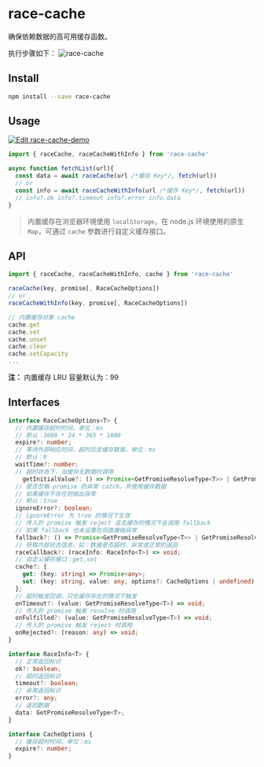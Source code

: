 # race-cache

确保依赖数据的高可用缓存函数。

执行步骤如下：
![race-cache](https://img30.360buyimg.com/ling/jfs/t1/107342/3/15744/35005/6152c1efE4aa6e5a5/44b55ab52a026fba.png)

## Install

```sh
npm install --save race-cache
```

## Usage

[![Edit race-cache-demo](https://codesandbox.io/static/img/play-codesandbox.svg)](https://codesandbox.io/s/holy-rain-3lebf?fontsize=14&hidenavigation=1&theme=dark)

```ts
import { raceCache, raceCacheWithInfo } from 'race-cache'

async function fetchList(url){
  const data = await raceCache(url /*缓存 Key*/, fetch(url))
  // or
  const info = await raceCacheWithInfo(url /*缓存 Key*/, fetch(url))
  // info?.ok info?.timeout info?.error info.data
}
```

> 内置缓存在浏览器环境使用 `localStorage`，在 node.js 环境使用的原生 `Map`，可通过 `cache` 参数进行自定义缓存接口。

## API

```ts
import { raceCache, raceCacheWithInfo, cache } from 'race-cache'

raceCache(key, promise[, RaceCacheOptions])
// or
raceCacheWithInfo(key, promise[, RaceCacheOptions])

// 内置缓存对象 cache
cache.get
cache.set
cache.unset
cache.clear
cache.setCapacity
...
```

**注：** 内置缓存 LRU 容量默认为：99

## Interfaces 

```ts
interface RaceCacheOptions<T> {
  // 内置缓存超时时间，单位：ms
  // 默认：3600 * 24 * 365 * 1000
  expire?: number;
  // 等待外部响应时间，超时后走缓存数据，单位：ms
  // 默认：0
  waitTime?: number;
  // 超时状态下，当缓存无数据时调用
	getInitialValue?: () => Promise<GetPromiseResolveType<T>> | GetPromiseResolveType<T>;
  // 是否忽略 promise 的异常 catch，并使用缓存数据
  // 如果缓存不存在则抛出异常
  // 默认：true
  ignoreError?: boolean;
  // ignoreError 为 true 的情况下生效
  // 传入的 promise 触发 reject 且无缓存的情况下会调用 fallback
  // 如果 fallback 也未设置在则直接抛异常
  fallback?: () => Promise<GetPromiseResolveType<T>> | GetPromiseResolveType<T>;
  // 获取内部状态信息，如：数据是否超时、异常或正常的返回
  raceCallback?: (raceInfo: RaceInfo<T>) => void;
  // 自定义缓存接口：get,set
  cache?: {
    get: (key: string) => Promise<any>;
    set: (key: string, value: any, options?: CacheOptions | undefined) => Promise<void>;
  };
  // 超时触发回调，只在缓存存在的情况下触发
  onTimeout?: (value: GetPromiseResolveType<T>) => void;
  // 传入的 promise 触发 resolve 时调用
  onFulfilled?: (value: GetPromiseResolveType<T>) => void;
  // 传入的 promise 触发 reject 时调用
  onRejected?: (reason: any) => void;
}

interface RaceInfo<T> {
  // 正常返回标识
  ok?: boolean;
  // 超时返回标识
  timeout?: boolean;
  // 异常返回标识
  error?: any;
  // 返回数据
  data: GetPromiseResolveType<T>;
}

interface CacheOptions {
  // 缓存超时时间，单位：ms
  expire?: number;
}
```
